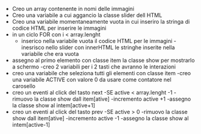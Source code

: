 - Creo un array contenente in nomi delle immagini
- Creo una variabile a cui aggancio la classe slider dell HTML
- Creo una variabile momentaneamente vuota in cui inseriro la stringa di codice HTML per inserire le immagini
- in un ciclo FOR con i < array.lenght
    - inserico nella variabile vuota  il codice HTML per le immagini
-inesrisco nello slider con innerHTML le stringhe inserite nella variabile che era vuota
- assegno al primo elemento con classe item la classe show per mostrarlo a schermo
-creo 2 variabili per i 2 tasti che avranno le interazioni
- creo una variabile che seleziona tutti gli elementi con classe item
-creo una variabile ACTIVE con valore 0 da usare come contatore nel carosello
- creo un eventi al click del tasto next
    -SE active < array.lenght -1 
        -rimuovo la classe show dall item[ative]
        -incremento active +1
        -assegno la classe show al intem[active+1]
- creo un eventi al click del tasto prev
    -SE active > 0
        -rimuovo la classe show dall item[ative]
        -incremento active -1
        -assegno la classe show al intem[active-1]